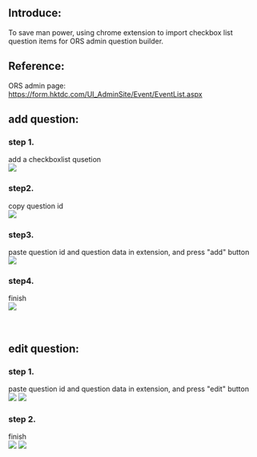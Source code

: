 ## Introduce:

To save man power, using chrome extension to import checkbox list question items for ORS admin question builder.  

## Reference:

ORS admin page:<br>
https://form.hktdc.com/UI_AdminSite/Event/EventList.aspx



## add question:



### step 1.
add a checkboxlist qusetion<br>
![](https://portal3auat.hktdc.com/faho/ors-extention-guideline/step01.png)


### step2.
copy question id<br>
![](https://portal3auat.hktdc.com/faho/ors-extention-guideline/step02.png)


### step3.
paste question id and question data in extension, and press "add" button<br>
![](https://portal3auat.hktdc.com/faho/ors-extention-guideline/step03.png)


### step4.
finish<br>
![](https://portal3auat.hktdc.com/faho/ors-extention-guideline/step04.png)<br><br><br>





## edit question:

### step 1.
paste question id and question data in extension, and press "edit" button<br>
![](https://portal3auat.hktdc.com/faho/ors-extention-guideline/step05.png)
![](https://portal3auat.hktdc.com/faho/ors-extention-guideline/step06.png)

### step 2.
finish<br>
![](https://portal3auat.hktdc.com/faho/ors-extention-guideline/step07.png)
![](https://portal3auat.hktdc.com/faho/ors-extention-guideline/step08.png)



